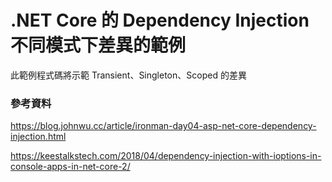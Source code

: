 # .NET Core 的 Dependency Injection 不同模式下差異的範例

此範例程式碼將示範 Transient、Singleton、Scoped 的差異


### 參考資料

https://blog.johnwu.cc/article/ironman-day04-asp-net-core-dependency-injection.html

https://keestalkstech.com/2018/04/dependency-injection-with-ioptions-in-console-apps-in-net-core-2/
